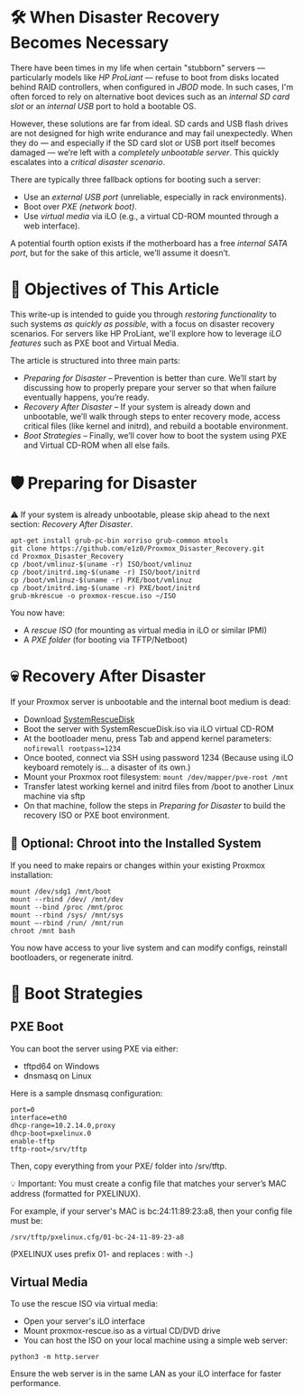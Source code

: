 # 🛠  When Disaster Recovery Becomes Necessary

There have been times in my life when certain "stubborn" servers — particularly models like *HP ProLiant* — refuse to boot from disks located behind RAID controllers, when configured in *JBOD* mode. In such cases, I'm often forced to rely on alternative boot devices such as an *internal SD card slot* or an *internal USB* port to hold a bootable OS.

However, these solutions are far from ideal. SD cards and USB flash drives are not designed for high write endurance and may fail unexpectedly. When they do — and especially if the SD card slot or USB port itself becomes damaged — we’re left with a *completely unbootable server*. This quickly escalates into a *critical disaster scenario*.

There are typically three fallback options for booting such a server:

- Use an *external USB port* (unreliable, especially in rack environments).
- Boot over *PXE (network boot)*.
- Use *virtual media* via iLO (e.g., a virtual CD-ROM mounted through a web interface).

A potential fourth option exists if the motherboard has a free *internal SATA port*, but for the sake of this article, we’ll assume it doesn’t.

# 🧯 Objectives of This Article

This write-up is intended to guide you through *restoring functionality* to such systems *as quickly as possible*, with a focus on disaster recovery scenarios. For servers like HP ProLiant, we'll explore how to leverage *iLO features* such as PXE boot and Virtual Media.

The article is structured into three main parts:

- *Preparing for Disaster* – Prevention is better than cure. We’ll start by discussing how to properly prepare your server so that when failure eventually happens, you’re ready.
- *Recovery After Disaster* – If your system is already down and unbootable, we’ll walk through steps to enter recovery mode, access critical files (like kernel and initrd), and rebuild a bootable environment.
- *Boot Strategies* – Finally, we’ll cover how to boot the system using PXE and Virtual CD-ROM when all else fails.

# 🛡  Preparing for Disaster

⚠️  If your system is already unbootable, please skip ahead to the next section: *Recovery After Disaster*.

```
apt-get install grub-pc-bin xorriso grub-common mtools
git clone https://github.com/e1z0/Proxmox_Disaster_Recovery.git
cd Proxmox_Disaster_Recovery
cp /boot/vmlinuz-$(uname -r) ISO/boot/vmlinuz
cp /boot/initrd.img-$(uname -r) ISO/boot/initrd
cp /boot/vmlinuz-$(uname -r) PXE/boot/vmlinuz
cp /boot/initrd.img-$(uname -r) PXE/boot/initrd
grub-mkrescue -o proxmox-rescue.iso ~/ISO
```

You now have:

* A *rescue ISO* (for mounting as virtual media in iLO or similar IPMI)
* A *PXE folder* (for booting via TFTP/Netboot)

# 💀 Recovery After Disaster

If your Proxmox server is unbootable and the internal boot medium is dead:

- Download [SystemRescueDisk](https://www.system-rescue.org/Download/)
- Boot the server with SystemRescueDisk.iso via iLO virtual CD-ROM
- At the bootloader menu, press Tab and append kernel parameters: `nofirewall rootpass=1234`
- Once booted, connect via SSH using password 1234 (Because using iLO keyboard remotely is... a disaster of its own.)
- Mount your Proxmox root filesystem: `mount /dev/mapper/pve-root /mnt`
- Transfer latest working kernel and initrd files from /boot to another Linux machine via sftp
- On that machine, follow the steps in *Preparing for Disaster* to build the recovery ISO or PXE boot environment.

## 🔧 Optional: Chroot into the Installed System

If you need to make repairs or changes within your existing Proxmox installation:

```
mount /dev/sdg1 /mnt/boot   
mount --rbind /dev/ /mnt/dev
mount --bind /proc /mnt/proc
mount --rbind /sys/ /mnt/sys
mount –-rbind /run/ /mnt/run
chroot /mnt bash
```

You now have access to your live system and can modify configs, reinstall bootloaders, or regenerate initrd.

# 🚀 Boot Strategies

## PXE Boot

You can boot the server using PXE via either:

* tftpd64 on Windows
* dnsmasq on Linux


Here is a sample dnsmasq configuration:
```
port=0
interface=eth0
dhcp-range=10.2.14.0,proxy
dhcp-boot=pxelinux.0
enable-tftp
tftp-root=/srv/tftp
```

Then, copy everything from your PXE/ folder into /srv/tftp.

💡 Important: You must create a config file that matches your server’s MAC address (formatted for PXELINUX).

For example, if your server's MAC is bc:24:11:89:23:a8, then your config file must be:

```
/srv/tftp/pxelinux.cfg/01-bc-24-11-89-23-a8
```
(PXELINUX uses prefix 01- and replaces : with -.)


## Virtual Media

To use the rescue ISO via virtual media:

- Open your server's iLO interface
- Mount proxmox-rescue.iso as a virtual CD/DVD drive
- You can host the ISO on your local machine using a simple web server:
```
python3 -m http.server
```
Ensure the web server is in the same LAN as your iLO interface for faster performance.


